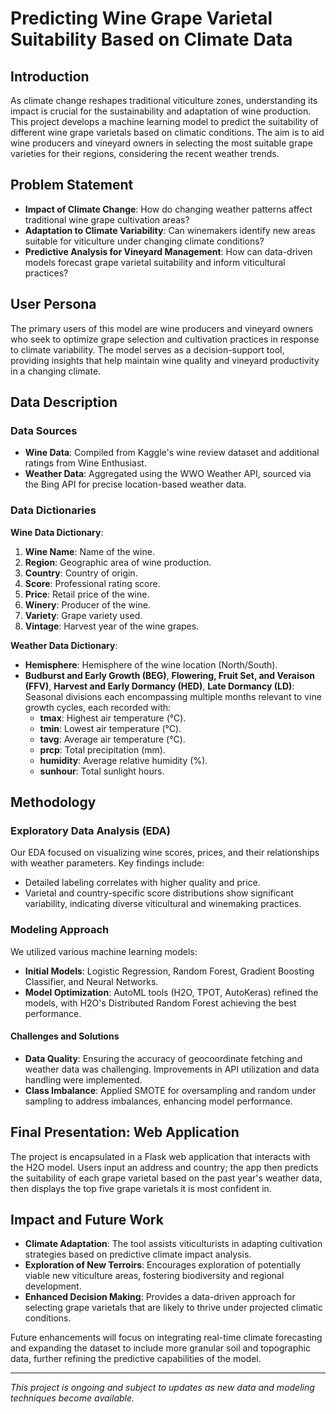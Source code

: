 # Predicting Wine Grape Varietal Suitability Based on Climate Data

## Introduction

As climate change reshapes traditional viticulture zones, understanding its impact is crucial for the sustainability and adaptation of wine production. This project develops a machine learning model to predict the suitability of different wine grape varietals based on climatic conditions. The aim is to aid wine producers and vineyard owners in selecting the most suitable grape varieties for their regions, considering the recent weather trends.

## Problem Statement

- **Impact of Climate Change**: How do changing weather patterns affect traditional wine grape cultivation areas?
- **Adaptation to Climate Variability**: Can winemakers identify new areas suitable for viticulture under changing climate conditions?
- **Predictive Analysis for Vineyard Management**: How can data-driven models forecast grape varietal suitability and inform viticultural practices?

## User Persona

The primary users of this model are wine producers and vineyard owners who seek to optimize grape selection and cultivation practices in response to climate variability. The model serves as a decision-support tool, providing insights that help maintain wine quality and vineyard productivity in a changing climate.

## Data Description

### Data Sources

- **Wine Data**: Compiled from Kaggle's wine review dataset and additional ratings from Wine Enthusiast. 
- **Weather Data**: Aggregated using the WWO Weather API, sourced via the Bing API for precise location-based weather data.

### Data Dictionaries

**Wine Data Dictionary**:
1. **Wine Name**: Name of the wine.
2. **Region**: Geographic area of wine production.
3. **Country**: Country of origin.
4. **Score**: Professional rating score.
5. **Price**: Retail price of the wine.
6. **Winery**: Producer of the wine.
7. **Variety**: Grape variety used.
8. **Vintage**: Harvest year of the wine grapes.

**Weather Data Dictionary**:
- **Hemisphere**: Hemisphere of the wine location (North/South).
- **Budburst and Early Growth (BEG)**, **Flowering, Fruit Set, and Veraison (FFV)**, **Harvest and Early Dormancy (HED)**, **Late Dormancy (LD)**: Seasonal divisions each encompassing multiple months relevant to vine growth cycles, each recorded with:
  - **tmax**: Highest air temperature (°C).
  - **tmin**: Lowest air temperature (°C).
  - **tavg**: Average air temperature (°C).
  - **prcp**: Total precipitation (mm).
  - **humidity**: Average relative humidity (%).
  - **sunhour**: Total sunlight hours.

## Methodology

### Exploratory Data Analysis (EDA)

Our EDA focused on visualizing wine scores, prices, and their relationships with weather parameters. Key findings include:
- Detailed labeling correlates with higher quality and price.
- Varietal and country-specific score distributions show significant variability, indicating diverse viticultural and winemaking practices.

### Modeling Approach

We utilized various machine learning models:
- **Initial Models**: Logistic Regression, Random Forest, Gradient Boosting Classifier, and Neural Networks.
- **Model Optimization**: AutoML tools (H2O, TPOT, AutoKeras) refined the models, with H2O's Distributed Random Forest achieving the best performance.

#### Challenges and Solutions
- **Data Quality**: Ensuring the accuracy of geocoordinate fetching and weather data was challenging. Improvements in API utilization and data handling were implemented.
- **Class Imbalance**: Applied SMOTE for oversampling and random under sampling to address imbalances, enhancing model performance.

## Final Presentation: Web Application

The project is encapsulated in a Flask web application that interacts with the H2O model. Users input an address and country; the app then predicts the suitability of each grape varietal based on the past year's weather data, then displays the top five grape varietals it is most confident in.

## Impact and Future Work

- **Climate Adaptation**: The tool assists viticulturists in adapting cultivation strategies based on predictive climate impact analysis.
- **Exploration of New Terroirs**: Encourages exploration of potentially viable new viticulture areas, fostering biodiversity and regional development.
- **Enhanced Decision Making**: Provides a data-driven approach for selecting grape varietals that are likely to thrive under projected climatic conditions.

Future enhancements will focus on integrating real-time climate forecasting and expanding the dataset to include more granular soil and topographic data, further refining the predictive capabilities of the model.

---
*This project is ongoing and subject to updates as new data and modeling techniques become available.*